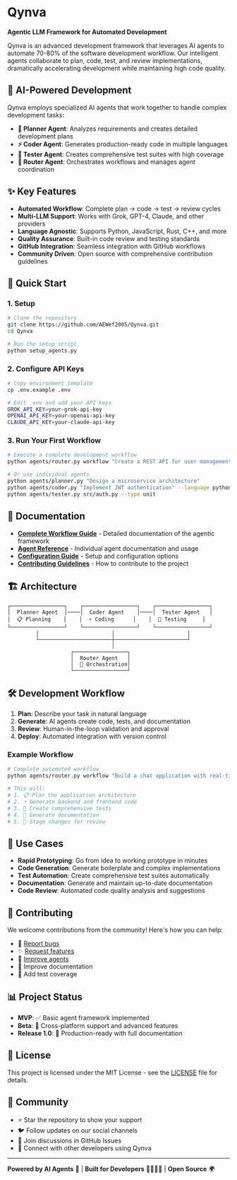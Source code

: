 # Qynva

**Agentic LLM Framework for Automated Development**

Qynva is an advanced development framework that leverages AI agents to automate 70-80% of the software development workflow. Our intelligent agents collaborate to plan, code, test, and review implementations, dramatically accelerating development while maintaining high code quality.

## 🤖 AI-Powered Development

Qynva employs specialized AI agents that work together to handle complex development tasks:

- **🧠 Planner Agent**: Analyzes requirements and creates detailed development plans
- **⚡ Coder Agent**: Generates production-ready code in multiple languages  
- **🧪 Tester Agent**: Creates comprehensive test suites with high coverage
- **🔄 Router Agent**: Orchestrates workflows and manages agent coordination

## ✨ Key Features

- **Automated Workflow**: Complete plan → code → test → review cycles
- **Multi-LLM Support**: Works with Grok, GPT-4, Claude, and other providers
- **Language Agnostic**: Supports Python, JavaScript, Rust, C++, and more
- **Quality Assurance**: Built-in code review and testing standards
- **GitHub Integration**: Seamless integration with GitHub workflows
- **Community Driven**: Open source with comprehensive contribution guidelines

## 🚀 Quick Start

### 1. Setup

```bash
# Clone the repository
git clone https://github.com/AEWef2005/Qynva.git
cd Qynva

# Run the setup script
python setup_agents.py
```

### 2. Configure API Keys

```bash
# Copy environment template
cp .env.example .env

# Edit .env and add your API keys
GROK_API_KEY=your-grok-api-key
OPENAI_API_KEY=your-openai-api-key  
CLAUDE_API_KEY=your-claude-api-key
```

### 3. Run Your First Workflow

```bash
# Execute a complete development workflow
python agents/router.py workflow "Create a REST API for user management" --language python

# Or use individual agents
python agents/planner.py "Design a microservice architecture"
python agents/coder.py "Implement JWT authentication" --language python
python agents/tester.py src/auth.py --type unit
```

## 📖 Documentation

- **[Complete Workflow Guide](docs/llm-workflow.md)** - Detailed documentation of the agentic framework
- **[Agent Reference](agents/)** - Individual agent documentation and usage
- **[Configuration Guide](agents/configs/)** - Setup and configuration options
- **[Contributing Guidelines](.github/ISSUE_TEMPLATE/)** - How to contribute to the project

## 🏗️ Architecture

```
┌─────────────────┐    ┌─────────────────┐    ┌─────────────────┐
│  Planner Agent  │────│  Coder Agent    │────│  Tester Agent   │
│  📋 Planning    │    │  ⚡ Coding      │    │  🧪 Testing     │
└─────────────────┘    └─────────────────┘    └─────────────────┘
         │                       │                       │
         └───────────────────────┼───────────────────────┘
                                 │
                    ┌─────────────────┐
                    │  Router Agent   │
                    │  🔄 Orchestration│
                    └─────────────────┘
```

## 🛠️ Development Workflow

1. **Plan**: Describe your task in natural language
2. **Generate**: AI agents create code, tests, and documentation
3. **Review**: Human-in-the-loop validation and approval
4. **Deploy**: Automated integration with version control

### Example Workflow

```bash
# Complete automated workflow
python agents/router.py workflow "Build a chat application with real-time messaging"

# This will:
# 1. 📋 Plan the application architecture
# 2. ⚡ Generate backend and frontend code  
# 3. 🧪 Create comprehensive tests
# 4. 📝 Generate documentation
# 5. 🔄 Stage changes for review
```

## 🎯 Use Cases

- **Rapid Prototyping**: Go from idea to working prototype in minutes
- **Code Generation**: Generate boilerplate and complex implementations
- **Test Automation**: Create comprehensive test suites automatically
- **Documentation**: Generate and maintain up-to-date documentation
- **Code Review**: Automated code quality analysis and suggestions

## 🤝 Contributing

We welcome contributions from the community! Here's how you can help:

- 🐛 [Report bugs](/.github/ISSUE_TEMPLATE/bug_report.md)
- ✨ [Request features](/.github/ISSUE_TEMPLATE/feature_request.md)  
- 🤖 [Improve agents](/.github/ISSUE_TEMPLATE/agent_improvement.md)
- 📖 Improve documentation
- 🧪 Add test coverage

## 📊 Project Status

- **MVP**: ✅ Basic agent framework implemented
- **Beta**: 🔄 Cross-platform support and advanced features
- **Release 1.0**: 🎯 Production-ready with full documentation

## 📄 License

This project is licensed under the MIT License - see the [LICENSE](LICENSE) file for details.

## 🌟 Community

- ⭐ Star the repository to show your support
- 🐦 Follow updates on our social channels
- 💬 Join discussions in GitHub Issues
- 🤝 Connect with other developers using Qynva

---

**Powered by AI Agents** 🤖 | **Built for Developers** 👩‍💻👨‍💻 | **Open Source** 🌍